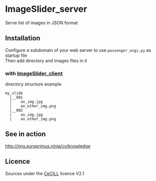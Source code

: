 # ImageSlider_server
Serve list of images in JSON format

## Installation
Configure a subdomain of your web server to use ```passenger_wsgi.py``` as startup file  
Then add directory and images files in it

### with [ImageSlider_client](https://github.com/europrimus/ImageSlider_client)
directory structure example
```
my_slide
  |__001
  |    an_img.jpg
  |    an_other_img.png
  |__002
  |    an_img.jpg
  |    an_other_img.png
```

## See in action
http://img.europrimus.ninja/cv/knowledge

## Licence
Sources under the [CeCILL](http://www.cecill.info/index.fr.html) licence V2.1
